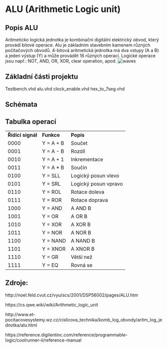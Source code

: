 # ALU (Arithmetic Logic unit) 

## Popis ALU 
Aritmeticko logická jednotka je kombinační digitální elektrický obvod, který provádí bitové operace. Alu je základním stavebním kamenem různých počítačových obvodů. 4-bitová aritmetická jednotka má dva vstupy (A a B) a jeden výstup (Y) a může provádět 16 různých operací.  Logické operace jsou např.: NOT, AND, OR, XOR, clear operation, apod.
![waves](ALU_block.png)
## Základní části projektu 
Testbench.vhd
alu.vhd
clock_enable.vhd
hex_to_7seg.vhd
## Schémata 
## Tabulka operací
<table>
<tr><td><b>Řídící signál</b></td><td><b>Funkce</b></td><td><b>Popis</b></td></tr>
<tr><td> 0000 </td><td> Y = A + B </td><td> Součet </td></tr>
<tr><td> 0001 </td><td> Y = A - B </td><td> Rozdíl </td></tr>
<tr><td> 0010 </td><td> Y = A + 1 </td><td> Inkrementace </td></tr>
<tr><td> 0011 </td><td> Y = A * B </td><td> Součin </td></tr>
<tr><td> 0100 </td><td> Y = SLL </td><td> Logický posun vlevo </td></tr>
<tr><td> 0101 </td><td> Y = SRL </td><td> Logický posun vpravo </td></tr>
<tr><td> 0110 </td><td> Y = ROL </td><td> Rotace doleva </td></tr>
<tr><td> 0111 </td><td> Y = ROR </td><td> Rotace doprava </td></tr>
<tr><td> 1000 </td><td> Y = AND </td><td> A AND B </td></tr>
<tr><td> 1001 </td><td> Y = OR </td><td> A OR B </td></tr>
<tr><td> 1010 </td><td> Y = XOR </td><td> A XOR B </td></tr>
<tr><td> 1011 </td><td> Y = NOR </td><td> A NOR B </td></tr>
<tr><td> 1100 </td><td> Y = NAND </td><td> A NAND B </td></tr>
<tr><td> 1101 </td><td> Y = XNOR </td><td> A XNOR B </td></tr>
<tr><td> 1110 </td><td> Y = GR  </td><td> Větší než </td></tr>
<tr><td> 1111 </td><td> Y = EQ </td><td> Rovná se </td></tr>
</table>

## Zdroje:

<p> http://noel.feld.cvut.cz/vyu/scs/2001/DSP56002/pages/ALU.htm
<p> https://cs.qwe.wiki/wiki/Arithmetic_logic_unit
<p> http://www.et-pocitacovesystemy.wz.cz/cislicova_technika/komb_log_obvody/aritm_log_jednotka/alu.html
<p> https://reference.digilentinc.com/reference/programmable-logic/coolrunner-ii/reference-manual
